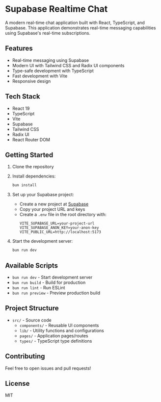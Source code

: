 # Supabase Realtime Chat

A modern real-time chat application built with React, TypeScript, and Supabase. This application demonstrates real-time messaging capabilities using Supabase's real-time subscriptions.

## Features

- Real-time messaging using Supabase
- Modern UI with Tailwind CSS and Radix UI components
- Type-safe development with TypeScript
- Fast development with Vite
- Responsive design

## Tech Stack

- React 19
- TypeScript
- Vite
- Supabase
- Tailwind CSS
- Radix UI
- React Router DOM

## Getting Started

1. Clone the repository
2. Install dependencies:
   ```bash
   bun install
   ```

3. Set up your Supabase project:
   - Create a new project at [Supabase](https://supabase.com)
   - Copy your project URL and keys
   - Create a `.env` file in the root directory with:
     ```
     VITE_SUPABASE_URL=your-project-url
     VITE_SUPABASE_ANON_KEY=your-anon-key
     VITE_PUBLIC_URL=http://localhost:5173
     ```

4. Start the development server:
   ```bash
   bun run dev
   ```

## Available Scripts

- `bun run dev` - Start development server
- `bun run build` - Build for production
- `bun run lint` - Run ESLint
- `bun run preview` - Preview production build

## Project Structure

- `src/` - Source code
  - `components/` - Reusable UI components
  - `lib/` - Utility functions and configurations
  - `pages/` - Application pages/routes
  - `types/` - TypeScript type definitions

## Contributing

Feel free to open issues and pull requests!

## License

MIT